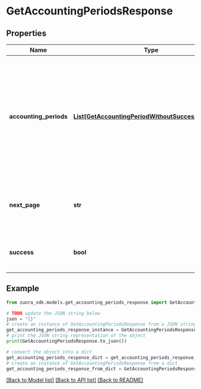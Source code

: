 # GetAccountingPeriodsResponse


## Properties

Name | Type | Description | Notes
------------ | ------------- | ------------- | -------------
**accounting_periods** | [**List[GetAccountingPeriodWithoutSuccessResponse]**](GetAccountingPeriodWithoutSuccessResponse.md) | An array of all accounting periods on your tenant. The accounting periods are returned in ascending order of start date; that is, the latest period is returned first. | [optional] 
**next_page** | **str** | URL to retrieve the next page of the response if it exists; otherwise absent. | [optional] 
**success** | **bool** | Returns &#x60;true&#x60; if the request was processed successfully.  | [optional] 

## Example

```python
from zuora_sdk.models.get_accounting_periods_response import GetAccountingPeriodsResponse

# TODO update the JSON string below
json = "{}"
# create an instance of GetAccountingPeriodsResponse from a JSON string
get_accounting_periods_response_instance = GetAccountingPeriodsResponse.from_json(json)
# print the JSON string representation of the object
print(GetAccountingPeriodsResponse.to_json())

# convert the object into a dict
get_accounting_periods_response_dict = get_accounting_periods_response_instance.to_dict()
# create an instance of GetAccountingPeriodsResponse from a dict
get_accounting_periods_response_from_dict = GetAccountingPeriodsResponse.from_dict(get_accounting_periods_response_dict)
```
[[Back to Model list]](../README.md#documentation-for-models) [[Back to API list]](../README.md#documentation-for-api-endpoints) [[Back to README]](../README.md)


